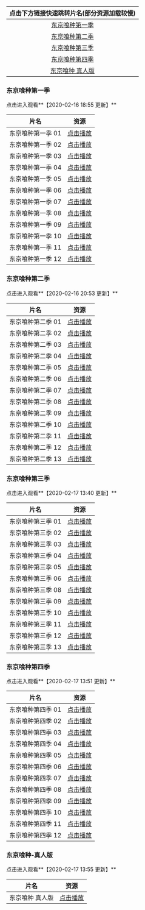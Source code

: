 | **点击下方链接快速跳转片名(部分资源加载较慢)** |
| :--------------------------: |
| [东京喰种第一季](#东京喰种第一季)       |
| [东京喰种第二季](#东京喰种第二季)       |
| [东京喰种第三季](#东京喰种第三季)       |
| [东京喰种第四季](#东京喰种第四季)       |
| [东京喰种 真人版](#东京喰种-真人版)       |

### 东京喰种第一季

点击进入观看**【2020-02-16 18:55 更新】**

| 片名              |                             资源                              |
| :---------------: | :-----------------------------------------------------------: |
| 东京喰种第一季 01 | [点击播放](http://zy.zxziyuan-yun.com/share/E9s9VY3f48fnKd1m) |
| 东京喰种第一季 02 | [点击播放](http://zy.zxziyuan-yun.com/share/h233lmc9iolKfgnk) |
| 东京喰种第一季 03 | [点击播放](http://zy.zxziyuan-yun.com/share/bw0NecOpicnJqtJf) |
| 东京喰种第一季 04 | [点击播放](http://zy.zxziyuan-yun.com/share/h5f7MbPwIgix6WHi) |
| 东京喰种第一季 05 | [点击播放](http://zy.zxziyuan-yun.com/share/Nb0VtG6gO9nro66X) |
| 东京喰种第一季 06 | [点击播放](http://zy.zxziyuan-yun.com/share/T2U7csKzD4Pm5ecU) |
| 东京喰种第一季 07 | [点击播放](http://zy.zxziyuan-yun.com/share/5rTlUDEq9sqnjUJ3) |
| 东京喰种第一季 08 | [点击播放](http://zy.zxziyuan-yun.com/share/vifWf52Z0H4scaLn) |
| 东京喰种第一季 09 | [点击播放](http://zy.zxziyuan-yun.com/share/PwbvUSkqEI2Shmgj) |
| 东京喰种第一季 10 | [点击播放](http://zy.zxziyuan-yun.com/share/l66IS2OTj1QNGKlm) |
| 东京喰种第一季 11 | [点击播放](http://zy.zxziyuan-yun.com/share/OUpnRtaGI9n1rRJv) |
| 东京喰种第一季 12 | [点击播放](http://zy.zxziyuan-yun.com/share/lsOYhiV2DwLHHZ9d) |

### 东京喰种第二季

点击进入观看**【2020-02-16 20:53 更新】**

| 片名              |                             资源                              |
| :---------------: | :-----------------------------------------------------------: |
| 东京喰种第二季 01 | [点击播放](http://zy.zxziyuan-yun.com/share/Sa3oxHmKTjVNZnWb) |
| 东京喰种第二季 02 | [点击播放](http://zy.zxziyuan-yun.com/share/qbBc2X2cVVh5eNlS) |
| 东京喰种第二季 03 | [点击播放](http://zy.zxziyuan-yun.com/share/eTNvVcLz5gi6wsgx) |
| 东京喰种第二季 04 | [点击播放](http://zy.zxziyuan-yun.com/share/qkdvWou5lwFLYpTF) |
| 东京喰种第二季 05 | [点击播放](http://zy.zxziyuan-yun.com/share/y8QwrxmtzIoyVPRQ) |
| 东京喰种第二季 06 | [点击播放](http://zy.zxziyuan-yun.com/share/YdrPhpsmevQdmIQU) |
| 东京喰种第二季 07 | [点击播放](http://zy.zxziyuan-yun.com/share/bGNNVuGYXdKPLY9g) |
| 东京喰种第二季 08 | [点击播放](http://zy.zxziyuan-yun.com/share/jBSlgXA3PLCKZXWq) |
| 东京喰种第二季 09 | [点击播放](http://zy.zxziyuan-yun.com/share/XB6pn2SVCOIueqAq) |
| 东京喰种第二季 10 | [点击播放](http://zy.zxziyuan-yun.com/share/hiji0J7pM7CBCTdm) |
| 东京喰种第二季 11 | [点击播放](http://zy.zxziyuan-yun.com/share/IcsjzGEXuCbYnoBX) |
| 东京喰种第二季 12 | [点击播放](http://zy.zxziyuan-yun.com/share/V0SnHmqZKL2WvHDT) |
| 东京喰种第二季 13 | [点击播放](http://zy.zxziyuan-yun.com/share/lv55xgDdkATsmosP) |

### 东京喰种第三季

点击进入观看**【2020-02-17 13:40 更新】**

|       片名        |                                      资源                                       |
| :---------------: | :-----------------------------------------------------------------------------: |
| 东京喰种第三季 01 |         [点击播放](http://youku.com-kubozy.com/share/0tpPEG10ncXWSwFc)          |
| 东京喰种第三季 02 |         [点击播放](http://youku.com-kubozy.com/share/oCfznd8z4Fc3r8q2)          |
| 东京喰种第三季 03 |         [点击播放](http://youku.com-kubozy.com/share/aXK1YRQsJUudPPxi)          |
| 东京喰种第三季 04 |         [点击播放](http://youku.com-kubozy.com/share/o3wQj2auWS5iZ6EV)          |
| 东京喰种第三季 05 |         [点击播放](http://yun.zxziyuan-yun.com/share/xagUWKAL2klijc9p)          |
| 东京喰种第三季 06 | [点击播放](http://zy.kubo-360-tudou.com/share/55312eec654a75a08dc83de96adde735) |
| 东京喰种第三季 08 | [点击播放](http://zy.kubo-360-tudou.com/share/e9a53d0ed1816293ef24647c7b33d819) |
| 东京喰种第三季 09 | [点击播放](http://zy.kubo-360-tudou.com/share/305ddad049f65a2c241dbb6e6f746c54) |
| 东京喰种第三季 10 | [点击播放](http://zy.kubo-360-tudou.com/share/c8cc6e90ccbff44c9cee23611711cdc4) |
| 东京喰种第三季 11 | [点击播放](http://zy.kubo-360-tudou.com/share/ca5150ff1c65880ded50f92ed067c95e) |
| 东京喰种第三季 12 | [点击播放](http://zy.kubo-360-tudou.com/share/7e8c3b36784c572ea4d560578eec954b) |
| 东京喰种第三季 13 | [点击播放](http://zy.kubo-360-tudou.com/share/4e4faae72b1c3cbd446a70e89e59d8fc) |

### 东京喰种第四季

点击进入观看**【2020-02-17 13:51 更新】**

|       片名        |                              资源                              |
| :---------------: | :------------------------------------------------------------: |
| 东京喰种第四季 01 | [点击播放](https://www.zbshuoqi.com:65/share/iQM1qd2RQCwGPBcN) |
| 东京喰种第四季 02 | [点击播放](https://www.zbshuoqi.com:65/share/HwEDkUvj7Kd1J4F7) |
| 东京喰种第四季 03 | [点击播放](https://www.zbshuoqi.com:65/share/Q5u6qvZ6CgYIYupk) |
| 东京喰种第四季 04 | [点击播放](https://www.zbshuoqi.com:65/share/6Qke98j8J2MJpSFX) |
| 东京喰种第四季 05 | [点击播放](https://www.zbshuoqi.com:65/share/ZflveAQYQKosru6P) |
| 东京喰种第四季 06 | [点击播放](https://www.zbshuoqi.com:65/share/4YlQZ5vaMpX6Ysjm) |
| 东京喰种第四季 07 | [点击播放](https://www.zbshuoqi.com:65/share/J3It12tdBmpDaD58) |
| 东京喰种第四季 08 | [点击播放](https://www.zbshuoqi.com:65/share/8E4izsKjYeBXyqDl) |
| 东京喰种第四季 09 | [点击播放](https://www.zbshuoqi.com:65/share/Q4CZpQFkFrfiBNay) |
| 东京喰种第四季 10 | [点击播放](https://www.zbshuoqi.com:65/share/i7R080ZAHFiIxR3l) |
| 东京喰种第四季 11 | [点击播放](https://www.zbshuoqi.com:65/share/1M6KjVnVJGI5dZIW) |
| 东京喰种第四季 12 | [点击播放](https://www.zbshuoqi.com:65/share/hB5LSenPxeM3fX5Q) |

### 东京喰种-真人版

点击进入观看**【2020-02-17 13:55 更新】**

|      片名      |                                 资源                                 |
| :------------: | :------------------------------------------------------------------: |
| 东京喰种 真人版 | [点击播放](https://zy.zxziyuan-yun.com/20171220/yfYSSTEK/index.m3u8) |
